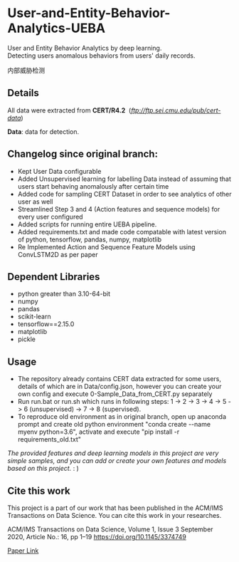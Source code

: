 # User-and-Entity-Behavior-Analytics-UEBA
User and Entity Behavior Analytics by deep learning.  
Detecting users anomalous behaviors from users' daily records. 

内部威胁检测
## Details
All data were extracted from **CERT/R4.2** &nbsp;(*ftp://ftp.sei.cmu.edu/pub/cert-data*)

**Data**: data for detection.  

## Changelog since original branch:
- Kept User Data configurable
- Added Unsupervised learning for labelling Data instead of assuming that users start behaving anomalously after certain time
- Added code for sampling CERT Dataset in order to see analytics of other user as well
- Streamlined Step 3 and 4 (Action features and sequence models) for every user configured
- Added scripts for running entire UEBA pipeline.
- Added requirements.txt and made code compatable with latest version of python, tensorflow, pandas, numpy, matplotlib
- Re Implemented Action and Sequence Feature Models using ConvLSTM2D as per paper

## Dependent Libraries
- python greater than 3.10-64-bit
- numpy
- pandas
- scikit-learn
- tensorflow==2.15.0
- matplotlib
- pickle

## Usage
- The repository already contains CERT data extracted for some users, details of which are in Data/config.json, however you can create your own config and execute 0-Sample_Data_from_CERT.py separately
- Run run.bat or run.sh which runs in following steps: 1 -> 2 -> 3 -> 4 -> 5 -> 6 (unsupervised) -> 7 -> 8 (supervised).
- To reproduce old environment as in original branch, open up anaconda prompt and create old python environment "conda create --name myenv python=3.6", activate and execute "pip install -r requirements_old.txt"

*The provided features and deep learning models in this project are very simple samples, and you can add or create your own features and models based on this project.* : )

## Cite this work
This project is a part of our work that has been published in the ACM/IMS Transactions on Data Science. You can cite this work in your researches. 

ACM/IMS Transactions on Data Science, Volume 1, Issue 3 September 2020, Article No.: 16, pp 1–19 https://doi.org/10.1145/3374749

[Paper Link](https://dl.acm.org/doi/10.1145/3374749)

